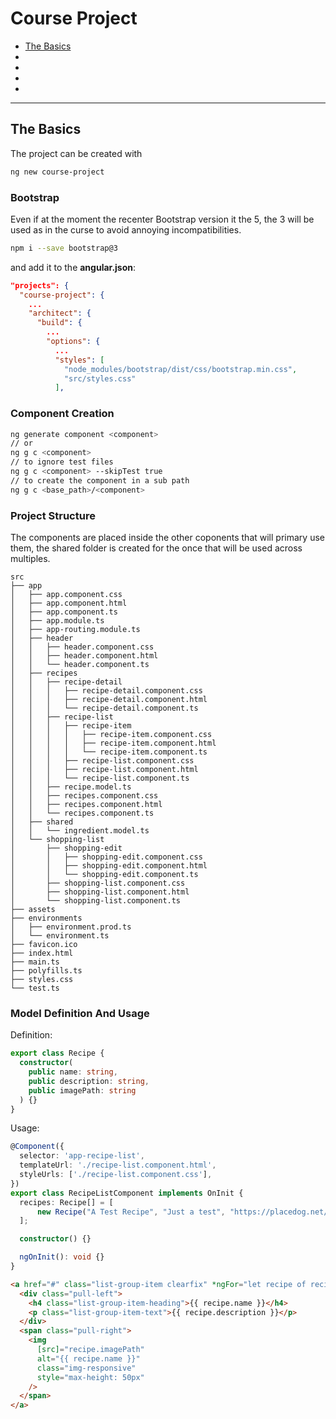 # Course Project

- [The Basics](#the-basics)
- [](#)
- [](#)
- [](#)
- [](#)

---

## The Basics

The project can be created with
```bash
ng new course-project
```

### Bootstrap

Even if at the moment the recenter Bootstrap version it the 5, 
the 3 will be used as in the curse to avoid annoying incompatibilities.

```bash
npm i --save bootstrap@3
```
and add it to the **angular.json**:
```json
"projects": {
  "course-project": {
    ...
    "architect": {
      "build": {
        ...
        "options": {
          ...
          "styles": [
            "node_modules/bootstrap/dist/css/bootstrap.min.css",
            "src/styles.css"
          ],
```

### Component Creation

```bash
ng generate component <component>
// or 
ng g c <component>
// to ignore test files
ng g c <component> --skipTest true
// to create the component in a sub path
ng g c <base_path>/<component>
```

### Project Structure

The components are placed inside the other coponents that will primary use them,
the shared folder is created for the once that will be used across multiples.
```
src
├── app
│   ├── app.component.css
│   ├── app.component.html
│   ├── app.component.ts
│   ├── app.module.ts
│   ├── app-routing.module.ts
│   ├── header
│   │   ├── header.component.css
│   │   ├── header.component.html
│   │   └── header.component.ts
│   ├── recipes
│   │   ├── recipe-detail
│   │   │   ├── recipe-detail.component.css
│   │   │   ├── recipe-detail.component.html
│   │   │   └── recipe-detail.component.ts
│   │   ├── recipe-list
│   │   │   ├── recipe-item
│   │   │   │   ├── recipe-item.component.css
│   │   │   │   ├── recipe-item.component.html
│   │   │   │   └── recipe-item.component.ts
│   │   │   ├── recipe-list.component.css
│   │   │   ├── recipe-list.component.html
│   │   │   └── recipe-list.component.ts
│   │   ├── recipe.model.ts
│   │   ├── recipes.component.css
│   │   ├── recipes.component.html
│   │   └── recipes.component.ts
│   ├── shared
│   │   └── ingredient.model.ts
│   └── shopping-list
│       ├── shopping-edit
│       │   ├── shopping-edit.component.css
│       │   ├── shopping-edit.component.html
│       │   └── shopping-edit.component.ts
│       ├── shopping-list.component.css
│       ├── shopping-list.component.html
│       └── shopping-list.component.ts
├── assets
├── environments
│   ├── environment.prod.ts
│   └── environment.ts
├── favicon.ico
├── index.html
├── main.ts
├── polyfills.ts
├── styles.css
└── test.ts
```

### Model Definition And Usage

Definition:
```typescript
export class Recipe {
  constructor(
    public name: string,
    public description: string,
    public imagePath: string
  ) {}
}
```

Usage:
```typescript
@Component({
  selector: 'app-recipe-list',
  templateUrl: './recipe-list.component.html',
  styleUrls: ['./recipe-list.component.css'],
})
export class RecipeListComponent implements OnInit {
  recipes: Recipe[] = [
      new Recipe("A Test Recipe", "Just a test", "https://placedog.net/500/280")
  ];

  constructor() {}

  ngOnInit(): void {}
}
```
```html
<a href="#" class="list-group-item clearfix" *ngFor="let recipe of recipes">
  <div class="pull-left">
    <h4 class="list-group-item-heading">{{ recipe.name }}</h4>
    <p class="list-group-item-text">{{ recipe.description }}</p>
  </div>
  <span class="pull-right">
    <img
      [src]="recipe.imagePath"
      alt="{{ recipe.name }}"
      class="img-responsive"
      style="max-height: 50px"
    />
  </span>
</a>
```









